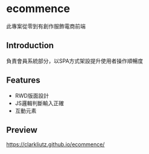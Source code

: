 # ecommence
此專案從零到有創作服飾電商前端

## Introduction
負責會員系統部分，以SPA方式架設提升使用者操作順暢度

## Features
- RWD版面設計
- JS邏輯判斷輸入正確
- 互動元素

## Preview
https://clarkliutz.github.io/ecommence/
